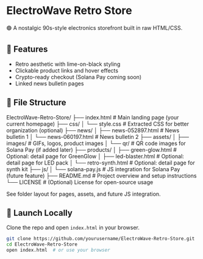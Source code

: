 # ElectroWave Retro Store

🟢 A nostalgic 90s-style electronics storefront built in raw HTML/CSS.

## 💾 Features

- Retro aesthetic with lime-on-black styling
- Clickable product links and hover effects
- Crypto-ready checkout (Solana Pay coming soon)
- Linked news bulletin pages

## 📂 File Structure

ElectroWave-Retro-Store/
├── index.html                 # Main landing page (your current homepage)
├── css/
│   └── style.css              # Extracted CSS for better organization (optional)
├── news/
│   ├── news-052897.html       # News bulletin 1
│   └── news-060197.html       # News bulletin 2
├── assets/
│   ├── images/                # GIFs, logos, product images
│   └── qr/                    # QR code images for Solana Pay (if added later)
├── products/
│   ├── green-glow.html        # Optional: detail page for GreenGlow
│   ├── led-blaster.html       # Optional: detail page for LED pack
│   └── retro-synth.html       # Optional: detail page for synth kit
├── js/
│   └── solana-pay.js          # JS integration for Solana Pay (future feature)
├── README.md                  # Project overview and setup instructions
└── LICENSE                    # (Optional) License for open-source usage

See folder layout for pages, assets, and future JS integration.

## 🚀 Launch Locally

Clone the repo and open `index.html` in your browser.

```bash
git clone https://github.com/yourusername/ElectroWave-Retro-Store.git
cd ElectroWave-Retro-Store
open index.html  # or use your browser
